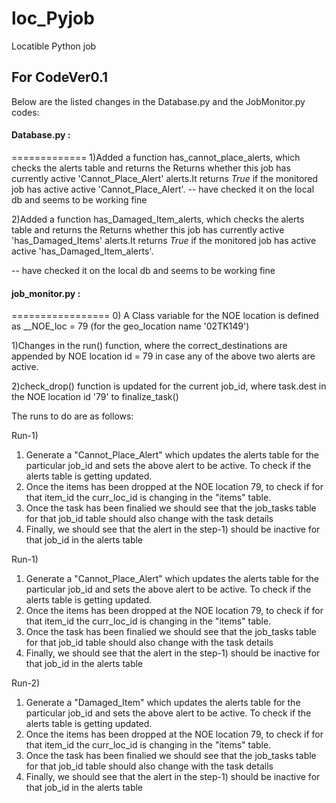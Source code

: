 # loc_Pyjob
Locatible Python job

## For CodeVer0.1

Below are the listed changes in the Database.py and the JobMonitor.py codes:

#### Database.py :
=============
1)Added a function has_cannot_place_alerts, which checks the alerts table and returns the Returns whether this job has currently active 'Cannot_Place_Alert' alerts.It returns *True* if the monitored job has active active 'Cannot_Place_Alert'.
-- have checked it on the local db and seems to be working fine


2)Added a function has_Damaged_Item_alerts, which checks the alerts table and returns the Returns whether this job has currently active 'has_Damaged_Items' alerts.It returns *True* if the monitored job has active active 'has_Damaged_Item_alerts'.

-- have checked it on the local db and seems to be working fine

#### job_monitor.py :
=================
0) A Class variable for the NOE location is defined as __NOE_loc = 79 (for the geo_location name '02TK149')

1)Changes in the run() function, where the correct_destinations are appended by NOE location id = 79 in case any of the above two alerts are active.

2)check_drop() function is updated for the current job_id, where task.dest in the NOE location id '79' to finalize_task()

The runs to do are as follows:

Run-1)
1) Generate a "Cannot_Place_Alert" which updates the alerts table for the particular job_id and sets the above alert to be active. To check if the alerts table is getting updated.
2) Once the items has been dropped at the NOE location 79, to check if for that item_id the curr_loc_id is changing in the "items" table.
3) Once the task has been finalied we should see that the job_tasks table for that job_id table should also change with the task details
4) Finally, we should see that the alert in the step-1) should be inactive for that job_id in the alerts table

Run-1)
1) Generate a "Cannot_Place_Alert" which updates the alerts table for the particular job_id and sets the above alert to be active. To check if the alerts table is getting updated.
2) Once the items has been dropped at the NOE location 79, to check if for that item_id the curr_loc_id is changing in the "items" table.
3) Once the task has been finalied we should see that the job_tasks table for that job_id table should also change with the task details
4) Finally, we should see that the alert in the step-1) should be inactive for that job_id in the alerts table

Run-2)
1) Generate a "Damaged_Item" which updates the alerts table for the particular job_id and sets the above alert to be active. To check if the alerts table is getting updated.
2) Once the items has been dropped at the NOE location 79, to check if for that item_id the curr_loc_id is changing in the "items" table.
3) Once the task has been finalied we should see that the job_tasks table for that job_id table should also change with the task details
4) Finally, we should see that the alert in the step-1) should be inactive for that job_id in the alerts table






